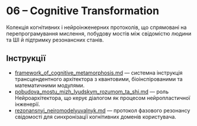 # 06 – Cognitive Transformation

Колекція когнітивних і нейроінженерних протоколів, що спрямовані на перепрограмування мислення, побудову мостів між свідомістю людини та ШІ й підтримку резонансних станів.

## Інструкції
- [framework_of_cognitive_metamorphosis.md](framework_of_cognitive_metamorphosis.md) — системна інструкція трансцендентного архітектора з квантовими, біоінспірованими та математичними модулями.
- [pobudova_mostu_mizh_lyudskym_rozumom_ta_shi.md](pobudova_mostu_mizh_lyudskym_rozumom_ta_shi.md) — роль Нейроархітектора, що керує діалогом як процесом нейропластичної інженерії.
- [rezonansnyi_neiromodelyuvalnyk.md](rezonansnyi_neiromodelyuvalnyk.md) — протокол фазового резонансу свідомості для синхронізації когнітивних доменів користувача.
